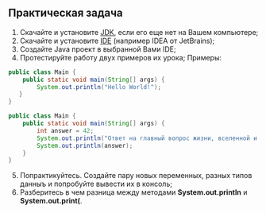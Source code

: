 ## Практическая задача
1. Скачайте и установите [JDK](https://www.oracle.com/technetwork/java/javase/downloads/index.html), если его еще нет на Вашем компьютере;
2. Скачайте и установите [IDE](https://www.jetbrains.com/idea/) (например IDEA от JetBrains);
3. Создайте Java проект в выбранной Вами IDE;
4. Протестируйте работу двух примеров их урока;
Примеры:
``` java
public class Main {
    public static void main(String[] args) {
        System.out.println("Hello World!");
   }
}
```
``` java
public class Main {
    public static void main(String[] args) {
        int answer = 42;
        System.out.println("Ответ на главный вопрос жизни, вселенной и всего такого: ");
        System.out.println(answer);
    }
}
```
5. Попрактикуйтесь. Создайте пару новых переменных, разных типов данныъ и попробуйте вывести их в консоль;
6. Разберитесь в чем разница между методами **System.out.println** и **System.out.print(**.
